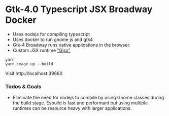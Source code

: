 # Gtk-4.0 Typescript JSX Broadway Docker

- Uses nodejs for compiling typescript
- Uses docker to run gnome js and gtk4 
- Gtk-4 Broadway runs native applications in the browser.
- Custom JSX runtime ["Gjsx"](lib/gjsx/index.ts) 

```terminal
yarn
yarn image up --build
```
Visit http://localhost:39660 

### Todos & Goals

- Eliminate the need for nodejs to compile by using Gnome classes during the build stage.
    Esbuild is fast and performant but using multiple runtimes can be resource heavy with larger applications.